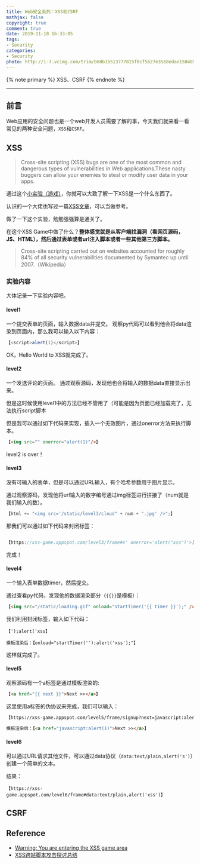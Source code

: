 ```yaml
---
title: Web安全系列：XSS和CSRF
mathjax: false
copyright: true
comment: true
date: 2019-11-18 16:33:05
tags:
- Security
categories:
- Security
photo: http://i-7.vcimg.com/trim/b68b1b513777815f0cf5b27e3568edae150489/trim.jpg
---
```


{% note primary %}
XSS、CSRF
{% endnote %}

<!-- more -->

---


## 前言

Web应用的安全问题也是一个web开发人员需要了解的事，今天我们就来看一看常见的两种安全问题，`XSS`和`CSRF`。


## XSS
> Cross-site scripting (XSS) bugs are one of the most common and dangerous types of vulnerabilities in Web applications.These nasty buggers can allow your enemies to steal or modify user data in your apps.


通过这个[小实验（游戏）](https://xss-game.appspot.com/)，你就可以大致了解一下XSS是一个什么东西了。

认识的一个大佬也写过一篇[XSS文章](https://orzbox.github.io/our-tech/#/articles/XSS-Explain-1)，可以当做参考。

做了一下这个实验，勉勉强强算是通关了。

在这个XSS Game中做了什么？**整体感觉就是从客户端找漏洞（看网页源码，JS、HTML），然后通过表单或者url注入脚本或者一些其他第三方脚本。**

> Cross-site scripting carried out on websites accounted for roughly 84% of all security vulnerabilities documented by Symantec up until 2007.（Wikipedia）

### 实验内容

大体记录一下实验内容吧。

#### level1

一个提交表单的页面，输入数据data并提交。
观察py代码可以看到他会将data渲染到页面内，那么我可以输入以下内容：

```javascript
【<script>alert(1)</script>】
```

OK，Hello World to XSS就完成了。


#### level2

一个发送评论的页面。
通过观察源码，发现他也会将输入的数据data直接显示出来。

但是这时候使用level1中的方法已经不管用了（可能是因为页面已经加载完了，无法执行script脚本

但是我可以通过如下代码来实现，插入一个无效图片，通过onerror方法来执行脚本。


```html
【<img src="" onerror="alert(1)"/>】
```

level2 is over！

#### level3

没有可输入的表单，但是可以通过URL输入，有个哈希参数用于图片显示。

通过观察源码，发现他将url输入的数字编号通过img标签进行拼接了（num就是我们输入的数）。

```javascript
【html += "<img src='/static/level3/cloud" + num + ".jpg' />";】
```

那我们可以通过如下代码来封闭标签：

```javascript

【https://xss-game.appspot.com/level3/frame#x' onerror='alert("xss")'>】

```

完成！

#### level4

一个输入表单数据timer，然后提交。

通过查看py代码，发现他的数据渲染部分（`{{}}`是模板）：

```html
【<img src="/static/loading.gif" onload="startTimer('{{ timer }}');" />】
```

我们利用封闭标签，输入如下代码：

```text
【');alert('xss】

模板渲染后：【onload="startTimer('');alert('xss');"】
```
这样就完成了。


#### level5

观察源码有一个a标签是通过模板渲染的:

```html
【<a href="{{ next }}">Next >></a>】
```

这里使用a标签的伪协议来完成，我们可以输入：

```html
【https://xss-game.appspot.com/level5/frame/signup?next=javascript:alert(1)】

模板渲染后：【<a href="javascript:alert(1)">Next >></a>】
```

#### level6

可以通过URL请求其他文件，可以通过data协议（`data:text/plain,alert('s')`）创建一个简单的文本。



结果：

```
【https://xss-game.appspot.com/level6/frame#data:text/plain,alert('xss')】
```

## CSRF


## Reference

- [Warning: You are entering the XSS game area](https://xss-game.appspot.com/)
- [XSS跨站脚本攻击探讨总结](https://orzbox.github.io/our-tech/#/articles/XSS-Explain-1)

